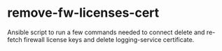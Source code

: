 # remove-fw-licenses-cert
Ansible script to run a few commands needed to connect delete and re-fetch firewall license keys and delete logging-service certificate.
